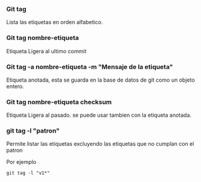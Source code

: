 ### Git tag
Lista las etiquetas en orden alfabetico.

### Git tag nombre-etiqueta
Etiqueta Ligera al ultimo commit

### Git tag -a nombre-etiqueta -m "Mensaje de la etiqueta"
Etiqueta anotada, esta se guarda en la base de datos de git como un objeto entero.

### Git tag nombre-etiqueta checksum
Etiqueta Ligera al pasado. se puede usar tambien con la etiqueta anotada.


### git tag -l "patron"
Permite listar las etiquetas excluyendo las etiquetas que no cumplan con el patron

Por ejemplo
```
git tag -l "v1*"
```
